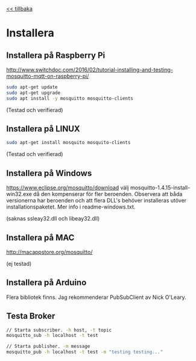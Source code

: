<a href="README.md"><< tillbaka</a>

# Installera

## Installera på Raspberry Pi
http://www.switchdoc.com/2016/02/tutorial-installing-and-testing-mosquitto-mqtt-on-raspberry-pi/

```bash
sudo apt-get update
sudo apt-get upgrade
sudo apt install -y mosquitto mosquitto-clients
```

(Testad och verifierad)

## Installera på LINUX
```bash
sudo apt-get install mosquito mosquito-clients
```

(Testad och verifierad)

## Installera på Windows
https://www.eclipse.org/mosquitto/download
välj mosquitto-1.4.15-install-win32.exe då den kompenserar för fler beroenden.
Observera att båda versionerna har beroenden och att flera DLL's behöver installeras utöver installationspaketet. Mer info i readme-windows.txt.

(saknas ssleay32.dll och libeay32.dll)

## Installera på MAC
http://macappstore.org/mosquitto/

(ej testad)

## Installera på Arduino
Flera bibliotek finns. Jag rekommenderar PubSubClient av Nick O'Leary.

## Testa Broker
```bash
// Starta subscriber. -h host, -t topic
mosquitto_sub -h localhost -t test

// Starta publisher. -m message
mosquitto_pub -h localhost -t test -m "testing testing..."
```
